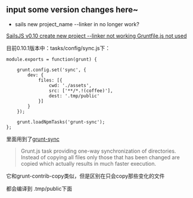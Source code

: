 ## input some version changes here~

* sails new project_name --linker in no longer work?

[SailsJS v0.10 create new project --linker not working Gruntfile.js not used](http://stackoverflow.com/questions/22042260/sailsjs-v0-10-create-new-project-linker-not-working-gruntfile-js-not-used)

目前0.10.1版本中：tasks/config/sync.js下：

```shell
module.exports = function(grunt) {

	grunt.config.set('sync', {
		dev: {
			files: [{
				cwd: './assets',
				src: ['**/*.!(coffee)'],
				dest: '.tmp/public'
			}]
		}
	});

	grunt.loadNpmTasks('grunt-sync');
};
```

里面用到了[grunt-sync](https://github.com/tomusdrw/grunt-sync.git)

> Grunt.js task providing one-way synchronization of directories. Instead of copying all files only those that has been changed are copied which actually results in much faster execution.

它和grunt-contrib-copy类似，但是区别在只会copy那些变化的文件

都会编译到 .tmp/public下面
